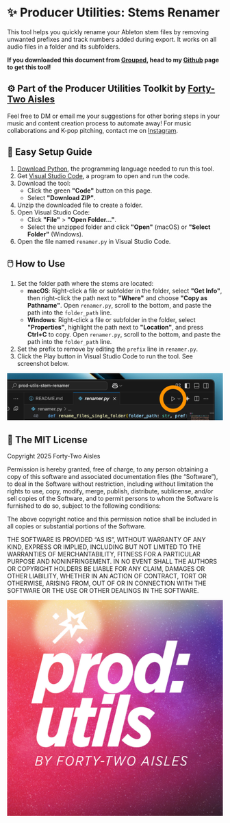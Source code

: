 # ✨ Producer Utilities: Stems Renamer

This tool helps you quickly rename your Ableton stem files by removing unwanted prefixes and track numbers added during export. It works on all audio files in a folder and its subfolders.

**If you downloaded this document from [Grouped](https://app.grouped.com/fortytwoprod?tab=media), head to my [Github](https://github.com/fortytwoprod/prod-utils-stems-renamer) page to get this tool!**

## ⚙️ Part of the Producer Utilities Toolkit by [Forty-Two Aisles](https://linktr.ee/fortytwoprod)

Feel free to DM or email me your suggestions for other boring steps in your music and content creation process to automate away! For music collaborations and K-pop pitching, contact me on [Instagram](https://www.instagram.com/fortytwoprod).

## 🚀 Easy Setup Guide

1. [Download Python](https://www.python.org/downloads/), the programming language needed to run this tool.
2. Get [Visual Studio Code](https://code.visualstudio.com/), a program to open and run the code.
3. Download the tool:
    - Click the green **"Code"** button on this page.
    - Select **"Download ZIP"**.
4. Unzip the downloaded file to create a folder.
5. Open Visual Studio Code:
    - Click **"File"** > **"Open Folder..."**.
    - Select the unzipped folder and click **"Open"** (macOS) or **"Select Folder"** (Windows).
6. Open the file named `renamer.py` in Visual Studio Code.

## 🖱️ How to Use

1. Set the folder path where the stems are located:
    - **macOS**: Right-click a file or subfolder in the folder, select **"Get Info"**, then right-click the path next to **"Where"** and choose **"Copy as Pathname"**. Open `renamer.py`, scroll to the bottom, and paste the path into the `folder_path` line.
    - **Windows**: Right-click a file or subfolder in the folder, select **"Properties"**, highlight the path next to **"Location"**, and press **Ctrl+C** to copy. Open `renamer.py`, scroll to the bottom, and paste the path into the `folder_path` line.
2. Set the prefix to remove by editing the `prefix` line in `renamer.py`.
3. Click the Play button in Visual Studio Code to run the tool. See screenshot below.

![Play button in Visual Studio Code](play_button_screenshot.png)

## 📄 The MIT License

Copyright 2025 Forty-Two Aisles

Permission is hereby granted, free of charge, to any person obtaining a copy of this software and associated documentation files (the “Software”), to deal in the Software without restriction, including without limitation the rights to use, copy, modify, merge, publish, distribute, sublicense, and/or sell copies of the Software, and to permit persons to whom the Software is furnished to do so, subject to the following conditions:

The above copyright notice and this permission notice shall be included in all copies or substantial portions of the Software.

THE SOFTWARE IS PROVIDED “AS IS”, WITHOUT WARRANTY OF ANY KIND, EXPRESS OR IMPLIED, INCLUDING BUT NOT LIMITED TO THE WARRANTIES OF MERCHANTABILITY, FITNESS FOR A PARTICULAR PURPOSE AND NONINFRINGEMENT. IN NO EVENT SHALL THE AUTHORS OR COPYRIGHT HOLDERS BE LIABLE FOR ANY CLAIM, DAMAGES OR OTHER LIABILITY, WHETHER IN AN ACTION OF CONTRACT, TORT OR OTHERWISE, ARISING FROM, OUT OF OR IN CONNECTION WITH THE SOFTWARE OR THE USE OR OTHER DEALINGS IN THE SOFTWARE.

![Producer Utilities cover art](prod_utils_cover.jpg)